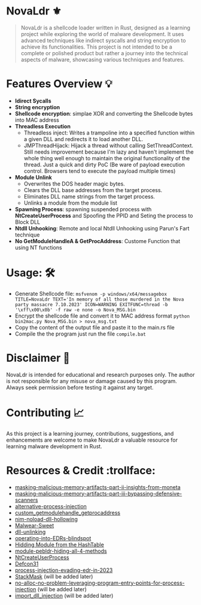 # NovaLdr :fleur_de_lis:
> NovaLdr is a shellcode loader written in Rust, designed as a learning project while exploring the world of malware development. It uses advanced techniques like indirect syscalls and string encryption to achieve its functionalities. This project is not intended to be a complete or polished product but rather a journey into the technical aspects of malware, showcasing various techniques and features.

# Features Overview :bulb:
   * **Idirect Sycalls**
   * **String encryption**
   * **Shellcode encryption**: simplae XOR and converting the Shellcode bytes into MAC address
   * **Threadless Execution**
      * Threadless inject: Writes a trampoline into a specified function within a given DLL and redirects it to load another DLL.
      * JMPThreadHijack: Hijack a thread without calling SetThreadContext. Still needs improvement because I'm lazy and haven't implement the whole thing well enough to maintain the original functionality of the thread. Just a quick and dirty PoC (Be ware of payload execution control. Browsers tend to execute the payload multiple times)
   * **Module Unlink**
      * Overwrites the DOS header magic bytes.
      * Clears the DLL base addresses from the target process.
      * Eliminates DLL name strings from the target process.
      * Unlinks a module from the module list
   * **Spawning Process**: spawning suspended process with **NtCreateUserProcess** and Spoofing the PPID and Seting the process to Block DLL
   * **Ntdll Unhooking**: Remote and local Ntdll Unhooking using Parun's Fart technique
   * **No GetModuleHandleA & GetProcAddress**: Custome Function that using NT functions

# Usage: :hammer_and_wrench:
   * Generate Shellcode file: `msfvenom -p windows/x64/messagebox TITLE=NovaLdr TEXT='In memory of all those murdered in the Nova party massacre 7.10.2023' ICON=WARNING EXITFUNC=thread -b '\xff\x00\x0b' -f raw -e none -o Nova_MSG.bin`
   * Encrypt the shellcode file and convert it to MAC address format `python bin2mac.py Nova_MSG.bin > nova_msg.txt`
   * Copy the content of the output file and paste it to the main.rs file
   * Compile the the program just run the file `compile.bat`

# Disclaimer :loudspeaker:
NovaLdr is intended for educational and research purposes only. The author is not responsible for any misuse or damage caused by this program. Always seek permission before testing it against any target.

# Contributing :chart_with_upwards_trend:
As this project is a learning journey, contributions, suggestions, and enhancements are welcome to make NovaLdr a valuable resource for learning malware development in Rust.

# Resources & Credit :trollface:

- [masking-malicious-memory-artifacts-part-ii-insights-from-moneta](https://www.cyberark.com/resources/threat-research-blog/masking-malicious-memory-artifacts-part-ii-insights-from-moneta)
- [masking-malicious-memory-artifacts-part-iii-bypassing-defensive-scanners](https://www.cyberark.com/resources/threat-research-blog/masking-malicious-memory-artifacts-part-iii-bypassing-defensive-scanners)
- [alternative-process-injection](https://www.netero1010-securitylab.com/evasion/alternative-process-injection)
- [custom_getmodulehandle_getprocaddress](https://blog.atsika.ninja/posts/custom_getmodulehandle_getprocaddress)
- [nim-noload-dll-hollowing](https://tishina.in/execution/nim-noload-dll-hollowing)
- [Malwear-Sweet](https://github.com/0prrr/Malwear-Sweet)
- [dll-unlinking](https://blog.christophetd.fr/dll-unlinking/)
- [operating-into-EDRs-blindspot](https://www.naksyn.com/edr%20evasion/2022/09/01/operating-into-EDRs-blindspot.html)
- [Hidding Module from the HashTable](http://www.ivanlef0u.tuxfamily.org/?p=365)
- [module-pebldr-hiding-all-4-methods](http://www.rohitab.com/discuss/topic/41944-module-pebldr-hiding-all-4-methods/)
- [NtCreateUserProcess](https://offensivedefence.co.uk/posts/ntcreateuserprocess/)
- [Defcon31](https://github.com/OtterHacker/Conferences/tree/main/Defcon31)
- [process-injection-evading-edr-in-2023](https://vanmieghem.io/process-injection-evading-edr-in-2023/)
- [StackMask](https://github.com/WKL-Sec/StackMask) (will be added later)
-  [no-alloc-no-problem-leveraging-program-entry-points-for-process-injection](https://bohops.com/2023/06/09/no-alloc-no-problem-leveraging-program-entry-points-for-process-injection/) (will be added later)
- [import_dll_injection](https://www.x86matthew.com/view_post?id=import_dll_injection) (will be added later)
